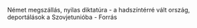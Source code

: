 Német megszállás, nyilas diktatúra - a hadszíntérré vált ország, deportálások a Szovjetunióba - Forrás